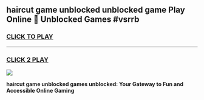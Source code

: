 
## haircut game unblocked unblocked game Play Online 👋 Unblocked Games #vsrrb
<h3>
<a href="https://premium.freeplayer.one?title=haircut_game_unblocked&ref=21F">CLICK TO PLAY</a></h3>
<hr>

<h3>
<a href="https://premium.freeplayer.one?title=haircut_game_unblocked&ref=21F">CLICK 2 PLAY</a>
  
</h3>

<a href="https://premium.freeplayer.one?title=haircut_game_unblocked&ref=21F/"><img src="https://clearcache.store/games.png"></a>


**haircut game unblocked games unblocked: Your Gateway to Fun and Accessible Online Gaming**
